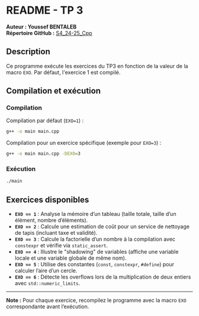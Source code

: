 # README - TP 3

**Auteur : Youssef BENTALEB**  
**Répertoire GitHub :** [S4_24-25_Cpp](https://github.com/SmollCoco/S4_24-25_Cpp)

## Description

Ce programme exécute les exercices du TP3 en fonction de la valeur de la macro `EXO`. Par défaut, l'exercice 1 est compilé.

## Compilation et exécution

### Compilation

Compilation par défaut (`EXO=1`) :

```sh
g++ -o main main.cpp
```

Compilation pour un exercice spécifique (exemple pour `EXO=3`) :

```sh
g++ -o main main.cpp -DEXO=3
```

### Exécution

```sh
./main
```

## Exercices disponibles

-   **`EXO == 1`** : Analyse la mémoire d’un tableau (taille totale, taille d’un élément, nombre d’éléments).
-   **`EXO == 2`** : Calcule une estimation de coût pour un service de nettoyage de tapis (incluant taxe et validité).
-   **`EXO == 3`** : Calcule la factorielle d’un nombre à la compilation avec `constexpr` et vérifie via `static_assert`.
-   **`EXO == 4`** : Illustre le "shadowing" de variables (affiche une variable locale et une variable globale de même nom).
-   **`EXO == 5`** : Utilise des constantes (`const`, `constexpr`, `#define`) pour calculer l’aire d’un cercle.
-   **`EXO == 6`** : Détecte les overflows lors de la multiplication de deux entiers avec `std::numeric_limits`.

---

**Note :** Pour chaque exercice, recompilez le programme avec la macro `EXO` correspondante avant l’exécution.
